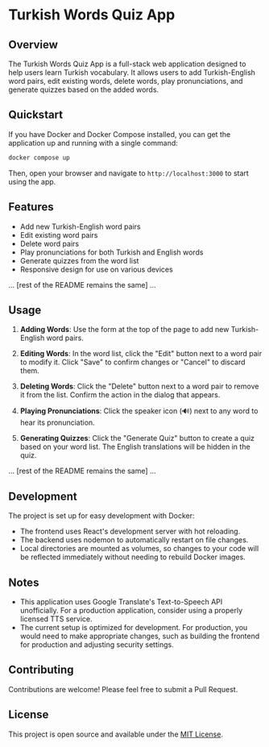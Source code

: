 # Turkish Words Quiz App

## Overview

The Turkish Words Quiz App is a full-stack web application designed to help users learn Turkish vocabulary. It allows users to add Turkish-English word pairs, edit existing words, delete words, play pronunciations, and generate quizzes based on the added words.

## Quickstart

If you have Docker and Docker Compose installed, you can get the application up and running with a single command:

```bash
docker compose up
```

Then, open your browser and navigate to `http://localhost:3000` to start using the app.

## Features

- Add new Turkish-English word pairs
- Edit existing word pairs
- Delete word pairs
- Play pronunciations for both Turkish and English words
- Generate quizzes from the word list
- Responsive design for use on various devices

... [rest of the README remains the same] ...

## Usage

1. **Adding Words**: Use the form at the top of the page to add new Turkish-English word pairs.

2. **Editing Words**: In the word list, click the "Edit" button next to a word pair to modify it. Click "Save" to confirm changes or "Cancel" to discard them.

3. **Deleting Words**: Click the "Delete" button next to a word pair to remove it from the list. Confirm the action in the dialog that appears.

4. **Playing Pronunciations**: Click the speaker icon (🔊) next to any word to hear its pronunciation.

5. **Generating Quizzes**: Click the "Generate Quiz" button to create a quiz based on your word list. The English translations will be hidden in the quiz.

... [rest of the README remains the same] ...

## Development

The project is set up for easy development with Docker:

- The frontend uses React's development server with hot reloading.
- The backend uses nodemon to automatically restart on file changes.
- Local directories are mounted as volumes, so changes to your code will be reflected immediately without needing to rebuild Docker images.

## Notes

- This application uses Google Translate's Text-to-Speech API unofficially. For a production application, consider using a properly licensed TTS service.
- The current setup is optimized for development. For production, you would need to make appropriate changes, such as building the frontend for production and adjusting security settings.

## Contributing

Contributions are welcome! Please feel free to submit a Pull Request.

## License

This project is open source and available under the [MIT License](LICENSE).
